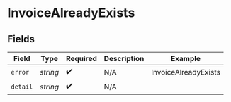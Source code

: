 # InvoiceAlreadyExists


## Fields

| Field                | Type                 | Required             | Description          | Example              |
| -------------------- | -------------------- | -------------------- | -------------------- | -------------------- |
| `error`              | *string*             | :heavy_check_mark:   | N/A                  | InvoiceAlreadyExists |
| `detail`             | *string*             | :heavy_check_mark:   | N/A                  |                      |